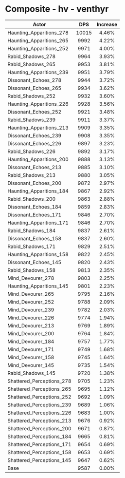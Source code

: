 # Composite - hv - venthyr
| Actor | DPS | Increase |
|---|:---:|:---:|
|Haunting_Apparitions_278|10015|4.46%|
|Haunting_Apparitions_265|9992|4.22%|
|Haunting_Apparitions_252|9971|4.00%|
|Rabid_Shadows_278|9964|3.93%|
|Rabid_Shadows_265|9953|3.81%|
|Haunting_Apparitions_239|9951|3.79%|
|Dissonant_Echoes_278|9944|3.72%|
|Dissonant_Echoes_265|9934|3.62%|
|Rabid_Shadows_252|9932|3.60%|
|Haunting_Apparitions_226|9928|3.56%|
|Dissonant_Echoes_252|9921|3.48%|
|Rabid_Shadows_239|9911|3.37%|
|Haunting_Apparitions_213|9909|3.35%|
|Dissonant_Echoes_239|9908|3.35%|
|Dissonant_Echoes_226|9897|3.23%|
|Rabid_Shadows_226|9892|3.17%|
|Haunting_Apparitions_200|9888|3.13%|
|Dissonant_Echoes_213|9885|3.10%|
|Rabid_Shadows_213|9880|3.05%|
|Dissonant_Echoes_200|9872|2.97%|
|Haunting_Apparitions_184|9867|2.92%|
|Rabid_Shadows_200|9863|2.88%|
|Dissonant_Echoes_184|9859|2.83%|
|Dissonant_Echoes_171|9846|2.70%|
|Haunting_Apparitions_171|9846|2.70%|
|Rabid_Shadows_184|9837|2.61%|
|Dissonant_Echoes_158|9837|2.60%|
|Rabid_Shadows_171|9829|2.51%|
|Haunting_Apparitions_158|9822|2.45%|
|Dissonant_Echoes_145|9820|2.43%|
|Rabid_Shadows_158|9813|2.35%|
|Mind_Devourer_278|9803|2.25%|
|Haunting_Apparitions_145|9801|2.23%|
|Mind_Devourer_265|9795|2.16%|
|Mind_Devourer_252|9788|2.09%|
|Mind_Devourer_239|9782|2.03%|
|Mind_Devourer_226|9774|1.94%|
|Mind_Devourer_213|9769|1.89%|
|Mind_Devourer_200|9764|1.84%|
|Mind_Devourer_184|9757|1.77%|
|Mind_Devourer_171|9749|1.68%|
|Mind_Devourer_158|9745|1.64%|
|Mind_Devourer_145|9735|1.54%|
|Rabid_Shadows_145|9720|1.38%|
|Shattered_Perceptions_278|9705|1.23%|
|Shattered_Perceptions_265|9695|1.12%|
|Shattered_Perceptions_252|9692|1.09%|
|Shattered_Perceptions_239|9689|1.06%|
|Shattered_Perceptions_226|9683|1.00%|
|Shattered_Perceptions_213|9676|0.92%|
|Shattered_Perceptions_200|9671|0.87%|
|Shattered_Perceptions_184|9665|0.81%|
|Shattered_Perceptions_171|9654|0.69%|
|Shattered_Perceptions_158|9653|0.69%|
|Shattered_Perceptions_145|9647|0.62%|
|Base|9587|0.00%|
